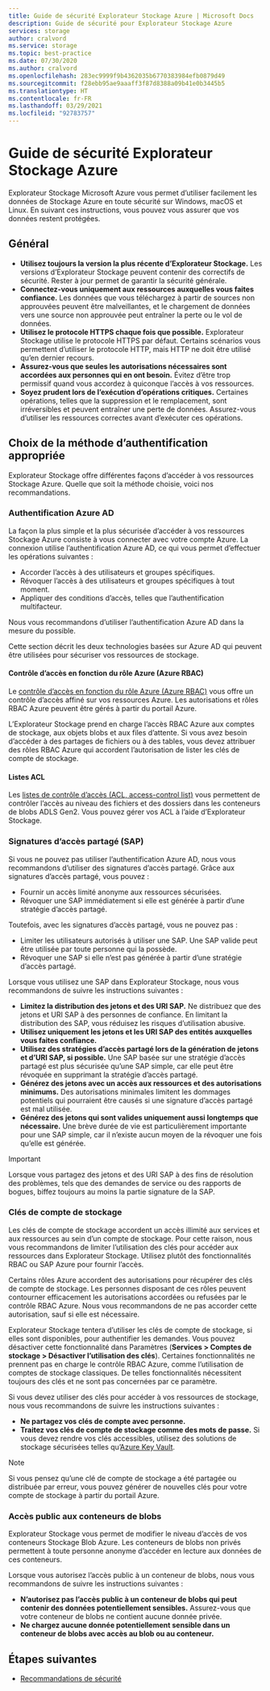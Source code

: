 ```yaml
---
title: Guide de sécurité Explorateur Stockage Azure | Microsoft Docs
description: Guide de sécurité pour Explorateur Stockage Azure
services: storage
author: cralvord
ms.service: storage
ms.topic: best-practice
ms.date: 07/30/2020
ms.author: cralvord
ms.openlocfilehash: 283ec9999f9b4362035b6770383984efb0879d49
ms.sourcegitcommit: f28ebb95ae9aaaff3f87d8388a09b41e0b3445b5
ms.translationtype: HT
ms.contentlocale: fr-FR
ms.lasthandoff: 03/29/2021
ms.locfileid: "92783757"
---
```

# <a name="azure-storage-explorer-security-guide"></a>Guide de sécurité Explorateur Stockage Azure

Explorateur Stockage Microsoft Azure vous permet d’utiliser facilement les données de Stockage Azure en toute sécurité sur Windows, macOS et Linux. En suivant ces instructions, vous pouvez vous assurer que vos données restent protégées.

## <a name="general"></a>Général

- **Utilisez toujours la version la plus récente d’Explorateur Stockage.** Les versions d’Explorateur Stockage peuvent contenir des correctifs de sécurité. Rester à jour permet de garantir la sécurité générale.
- **Connectez-vous uniquement aux ressources auxquelles vous faites confiance.** Les données que vous téléchargez à partir de sources non approuvées peuvent être malveillantes, et le chargement de données vers une source non approuvée peut entraîner la perte ou le vol de données.
- **Utilisez le protocole HTTPS chaque fois que possible.** Explorateur Stockage utilise le protocole HTTPS par défaut. Certains scénarios vous permettent d’utiliser le protocole HTTP, mais HTTP ne doit être utilisé qu’en dernier recours.
- **Assurez-vous que seules les autorisations nécessaires sont accordées aux personnes qui en ont besoin.** Évitez d’être trop permissif quand vous accordez à quiconque l’accès à vos ressources.
- **Soyez prudent lors de l’exécution d’opérations critiques.** Certaines opérations, telles que la suppression et le remplacement, sont irréversibles et peuvent entraîner une perte de données. Assurez-vous d’utiliser les ressources correctes avant d’exécuter ces opérations.

## <a name="choosing-the-right-authentication-method"></a>Choix de la méthode d’authentification appropriée

Explorateur Stockage offre différentes façons d’accéder à vos ressources Stockage Azure. Quelle que soit la méthode choisie, voici nos recommandations.

### <a name="azure-ad-authentication"></a>Authentification Azure AD

La façon la plus simple et la plus sécurisée d’accéder à vos ressources Stockage Azure consiste à vous connecter avec votre compte Azure. La connexion utilise l’authentification Azure AD, ce qui vous permet d’effectuer les opérations suivantes :

- Accorder l’accès à des utilisateurs et groupes spécifiques.
- Révoquer l’accès à des utilisateurs et groupes spécifiques à tout moment.
- Appliquer des conditions d’accès, telles que l’authentification multifacteur.

Nous vous recommandons d’utiliser l’authentification Azure AD dans la mesure du possible.

Cette section décrit les deux technologies basées sur Azure AD qui peuvent être utilisées pour sécuriser vos ressources de stockage.

#### <a name="azure-role-based-access-control-azure-rbac"></a>Contrôle d’accès en fonction du rôle Azure (Azure RBAC)

Le [contrôle d’accès en fonction du rôle Azure (Azure RBAC)](../../role-based-access-control/overview.md) vous offre un contrôle d’accès affiné sur vos ressources Azure. Les autorisations et rôles RBAC Azure peuvent être gérés à partir du portail Azure.

L’Explorateur Stockage prend en charge l’accès RBAC Azure aux comptes de stockage, aux objets blobs et aux files d’attente. Si vous avez besoin d’accéder à des partages de fichiers ou à des tables, vous devez attribuer des rôles RBAC Azure qui accordent l’autorisation de lister les clés de compte de stockage.

#### <a name="access-control-lists-acls"></a>Listes ACL

Les [listes de contrôle d’accès (ACL, access-control list)](../blobs/data-lake-storage-access-control.md) vous permettent de contrôler l’accès au niveau des fichiers et des dossiers dans les conteneurs de blobs ADLS Gen2. Vous pouvez gérer vos ACL à l’aide d’Explorateur Stockage.

### <a name="shared-access-signatures-sas"></a>Signatures d’accès partagé (SAP)

Si vous ne pouvez pas utiliser l’authentification Azure AD, nous vous recommandons d’utiliser des signatures d’accès partagé. Grâce aux signatures d’accès partagé, vous pouvez :

- Fournir un accès limité anonyme aux ressources sécurisées.
- Révoquer une SAP immédiatement si elle est générée à partir d’une stratégie d’accès partagé.

Toutefois, avec les signatures d’accès partagé, vous ne pouvez pas :

- Limiter les utilisateurs autorisés à utiliser une SAP. Une SAP valide peut être utilisée par toute personne qui la possède.
- Révoquer une SAP si elle n’est pas générée à partir d’une stratégie d’accès partagé.

Lorsque vous utilisez une SAP dans Explorateur Stockage, nous vous recommandons de suivre les instructions suivantes :

- **Limitez la distribution des jetons et des URI SAP.** Ne distribuez que des jetons et URI SAP à des personnes de confiance. En limitant la distribution des SAP, vous réduisez les risques d’utilisation abusive.
- **Utilisez uniquement les jetons et les URI SAP des entités auxquelles vous faites confiance.**
- **Utilisez des stratégies d’accès partagé lors de la génération de jetons et d’URI SAP, si possible.** Une SAP basée sur une stratégie d’accès partagé est plus sécurisée qu’une SAP simple, car elle peut être révoquée en supprimant la stratégie d’accès partagé.
- **Générez des jetons avec un accès aux ressources et des autorisations minimums.** Des autorisations minimales limitent les dommages potentiels qui pourraient être causés si une signature d’accès partagé est mal utilisée.
- **Générez des jetons qui sont valides uniquement aussi longtemps que nécessaire.** Une brève durée de vie est particulièrement importante pour une SAP simple, car il n’existe aucun moyen de la révoquer une fois qu’elle est générée.

> [!IMPORTANT]
> Lorsque vous partagez des jetons et des URI SAP à des fins de résolution des problèmes, tels que des demandes de service ou des rapports de bogues, biffez toujours au moins la partie signature de la SAP.

### <a name="storage-account-keys"></a>Clés de compte de stockage

Les clés de compte de stockage accordent un accès illimité aux services et aux ressources au sein d’un compte de stockage. Pour cette raison, nous vous recommandons de limiter l’utilisation des clés pour accéder aux ressources dans Explorateur Stockage. Utilisez plutôt des fonctionnalités RBAC ou SAP Azure pour fournir l’accès.

Certains rôles Azure accordent des autorisations pour récupérer des clés de compte de stockage. Les personnes disposant de ces rôles peuvent contourner efficacement les autorisations accordées ou refusées par le contrôle RBAC Azure. Nous vous recommandons de ne pas accorder cette autorisation, sauf si elle est nécessaire.

Explorateur Stockage tentera d’utiliser les clés de compte de stockage, si elles sont disponibles, pour authentifier les demandes. Vous pouvez désactiver cette fonctionnalité dans Paramètres (**Services > Comptes de stockage > Désactiver l’utilisation des clés**). Certaines fonctionnalités ne prennent pas en charge le contrôle RBAC Azure, comme l’utilisation de comptes de stockage classiques. De telles fonctionnalités nécessitent toujours des clés et ne sont pas concernées par ce paramètre.

Si vous devez utiliser des clés pour accéder à vos ressources de stockage, nous vous recommandons de suivre les instructions suivantes :

- **Ne partagez vos clés de compte avec personne.**
- **Traitez vos clés de compte de stockage comme des mots de passe.** Si vous devez rendre vos clés accessibles, utilisez des solutions de stockage sécurisées telles qu’[Azure Key Vault](https://azure.microsoft.com/services/key-vault/).

> [!NOTE]
> Si vous pensez qu’une clé de compte de stockage a été partagée ou distribuée par erreur, vous pouvez générer de nouvelles clés pour votre compte de stockage à partir du portail Azure.

### <a name="public-access-to-blob-containers"></a>Accès public aux conteneurs de blobs

Explorateur Stockage vous permet de modifier le niveau d’accès de vos conteneurs Stockage Blob Azure. Les conteneurs de blobs non privés permettent à toute personne anonyme d’accéder en lecture aux données de ces conteneurs.

Lorsque vous autorisez l’accès public à un conteneur de blobs, nous vous recommandons de suivre les instructions suivantes :

- **N’autorisez pas l’accès public à un conteneur de blobs qui peut contenir des données potentiellement sensibles.** Assurez-vous que votre conteneur de blobs ne contient aucune donnée privée.
- **Ne chargez aucune donnée potentiellement sensible dans un conteneur de blobs avec accès au blob ou au conteneur.** 

## <a name="next-steps"></a>Étapes suivantes

- [Recommandations de sécurité](../blobs/security-recommendations.md)